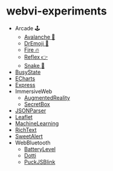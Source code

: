 # webvi-experiments

- Arcade 🕹️
    - [Avalanche 🌠](https://rajsite.github.io/webvi-experiments/Avalanche/)
    - [DrEmoji 💊](https://rajsite.github.io/webvi-experiments/DrEmoji/)
    - [Fire 🔥](https://rajsite.github.io/webvi-experiments/build/Fire/)
    - [Reflex 👉](https://rajsite.github.io/webvi-experiments/Reflex/)
    - [Snake 🐍](https://rajsite.github.io/webvi-experiments/Snake/)
- [BusyState](https://rajsite.github.io/webvi-experiments/BusyState)
- [ECharts](https://rajsite.github.io/webvi-experiments/ECharts)
- [Express](https://webvicli-express.herokuapp.com/)
- ImmersiveWeb
    - [AugmentedReality](https://rajsite.github.io/webvi-experiments/AugmentedReality)
    - [SecretBox](https://rajsite.github.io/webvi-experiments/AugmentedRealitySecretBox)
- [JSONParser](https://rajsite.github.io/webvi-experiments/JSONParser)
- [Leaflet](https://rajsite.github.io/webvi-experiments/Leaflet)
- [MachineLearning](https://rajsite.github.io/webvi-experiments/MachineLearning)
- [RichText](https://rajsite.github.io/webvi-experiments/RichText)
- [SweetAlert](https://rajsite.github.io/webvi-experiments/SweetAlert)
- WebBluetooth
    - [BatteryLevel](https://rajsite.github.io/webvi-experiments/WebBluetooth/BatteryLevel.html)
    - [Dotti](https://rajsite.github.io/webvi-experiments/WebBluetooth/Dotti.html)
    - [PuckJSBlink](https://rajsite.github.io/webvi-experiments/WebBluetooth/PuckJSBlink.html)
